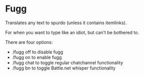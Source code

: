 # Fugg

Translates any text to spurdo (unless it contains itemlinks).

For when you want to type like an idiot, but can't be bothered to.

There are four options:
- /fugg off to disable fugg
- /fugg on to enable fugg
- /fugg chat to toggle regular chatchannel functionality
- /fugg bn to toggle Battle.net whisper functionality